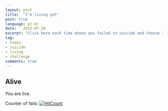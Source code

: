 ```yaml
---
layout: post
title:  "I'm living yet"
post: true
language: pt-br
date:   2016-07-20
excerpt: "Click here each time whose you failed to suicide and choose to live."
tag:
- human
- suicide
- living
- challenge
comments: true
---
```


## Alive

You are live.

Counter of fails:
[![HitCount](https://hitt.herokuapp.com/manoel/alive.svg)](http://manoel.tk)